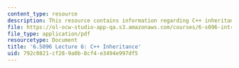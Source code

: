 ```yaml
---
content_type: resource
description: This resource contains information regarding C++ inheritance.
file: https://ol-ocw-studio-app-qa.s3.amazonaws.com/courses/6-s096-introduction-to-c-and-c-january-iap-2013/792c0821cf289a0b8cf4e3494e997df5_MIT6_S096_IAP13_lec6.pdf
file_type: application/pdf
resourcetype: Document
title: '6.S096 Lecture 6: C++ Inheritance'
uid: 792c0821-cf28-9a0b-8cf4-e3494e997df5
---
```

